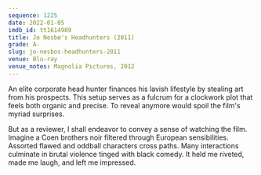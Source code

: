 ```yaml
---
sequence: 1225
date: 2022-01-05
imdb_id: tt1614989
title: Jo Nesbø's Headhunters (2011)
grade: A-
slug: jo-nesbos-headhunters-2011
venue: Blu-ray
venue_notes: Magnolia Pictures, 2012
---
```


An elite corporate head hunter finances his lavish lifestyle by stealing art from his prospects. This setup serves as a fulcrum for a clockwork plot that feels both organic and precise. To reveal anymore would spoil the film's myriad surprises.

<!-- end -->

But as a reviewer, I shall endeavor to convey a sense of watching the film. Imagine a Coen brothers noir filtered through European sensibilities. Assorted flawed and oddball characters cross paths. Many interactions culminate in brutal violence tinged with black comedy. It held me riveted, made me laugh, and left me impressed.
